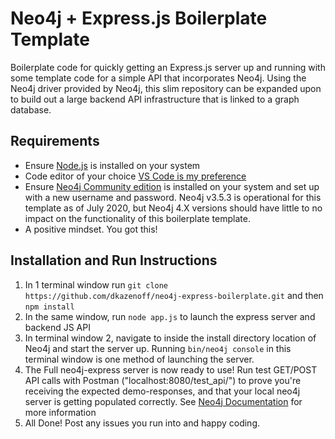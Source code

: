 # Neo4j + Express.js Boilerplate Template
Boilerplate code for quickly getting an Express.js server up and running with some template code for a simple API that incorporates Neo4j. Using the Neo4j driver provided by Neo4j, this slim repository can be expanded upon to build out a large backend API infrastructure that is linked to a graph database. 

## Requirements
- Ensure [Node.js](https://nodejs.org/en/) is installed on your system
- Code editor of your choice [VS Code is my preference](https://code.visualstudio.com/)
- Ensure [Neo4j Community edition](https://neo4j.com/download-center/) is installed on your system and set up with a new username and password. Neo4j v3.5.3 is operational for this template as of July 2020, but Neo4j 4.X versions should have little to no impact on the functionality of this boilerplate template. 
- A positive mindset. You got this!

## Installation and Run Instructions
1. In 1 terminal window run ``git clone https://github.com/dkazenoff/neo4j-express-boilerplate.git`` and then ``npm install``
2. In the same window, run ``node app.js`` to launch the express server and backend JS API
3. In terminal window 2, navigate to inside the install directory location of Neo4j and start the server up. Running ``bin/neo4j console`` in this terminal window is one method of launching the server.
4. The Full neo4j-express server is now ready to use! Run test GET/POST API calls with Postman ("localhost:8080/test_api/") to prove you're receiving the expected demo-responses, and that your local neo4j server is getting populated correctly. See [Neo4j Documentation](https://neo4j.com/docs/) for more information
5. All Done! Post any issues you run into and happy coding. 
